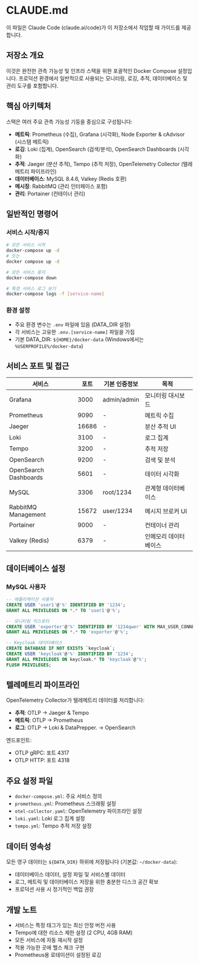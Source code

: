# CLAUDE.md

이 파일은 Claude Code (claude.ai/code)가 이 저장소에서 작업할 때 가이드를 제공합니다.

## 저장소 개요

이것은 완전한 관측 가능성 및 인프라 스택을 위한 포괄적인 Docker Compose 설정입니다. 프로덕션 환경에서 일반적으로 사용되는 모니터링, 로깅, 추적, 데이터베이스 및 관리 도구를 포함합니다.

## 핵심 아키텍처

스택은 여러 주요 관측 가능성 기둥을 중심으로 구성됩니다:

- **메트릭**: Prometheus (수집), Grafana (시각화), Node Exporter & cAdvisor (시스템 메트릭)
- **로깅**: Loki (집계), OpenSearch (검색/분석), OpenSearch Dashboards (시각화)
- **추적**: Jaeger (분산 추적), Tempo (추적 저장), OpenTelemetry Collector (텔레메트리 파이프라인)
- **데이터베이스**: MySQL 8.4.6, Valkey (Redis 호환)
- **메시징**: RabbitMQ (관리 인터페이스 포함)
- **관리**: Portainer (컨테이너 관리)

## 일반적인 명령어

### 서비스 시작/중지

```bash
# 모든 서비스 시작
docker-compose up -d
# 또는
docker compose up -d

# 모든 서비스 중지
docker-compose down

# 특정 서비스 로그 보기
docker-compose logs -f [service-name]
```

### 환경 설정

- 주요 환경 변수는 `.env` 파일에 있음 (DATA_DIR 설정)
- 각 서비스는 고유한 `.env.[service-name]` 파일을 가짐
- 기본 DATA_DIR: `${HOME}/docker-data` (Windows에서는 `%USERPROFILE%/docker-data`)

## 서비스 포트 및 접근

| 서비스 | 포트 | 기본 인증정보 | 목적 |
|---------|------|-------------|------|
| Grafana | 3000 | admin/admin | 모니터링 대시보드 |
| Prometheus | 9090 | - | 메트릭 수집 |
| Jaeger | 16686 | - | 분산 추적 UI |
| Loki | 3100 | - | 로그 집계 |
| Tempo | 3200 | - | 추적 저장 |
| OpenSearch | 9200 | - | 검색 및 분석 |
| OpenSearch Dashboards | 5601 | - | 데이터 시각화 |
| MySQL | 3306 | root/1234 | 관계형 데이터베이스 |
| RabbitMQ Management | 15672 | user/1234 | 메시지 브로커 UI |
| Portainer | 9000 | - | 컨테이너 관리 |
| Valkey (Redis) | 6379 | - | 인메모리 데이터베이스 |

## 데이터베이스 설정

### MySQL 사용자

```sql
-- 애플리케이션 사용자
CREATE USER 'user1'@'%' IDENTIFIED BY '1234';
GRANT ALL PRIVILEGES ON *.* TO 'user1'@'%';

-- 모니터링 익스포터
CREATE USER 'exporter'@'%' IDENTIFIED BY '1234qwer' WITH MAX_USER_CONNECTIONS 3;
GRANT ALL PRIVILEGES ON *.* TO 'exporter'@'%';

-- Keycloak 데이터베이스
CREATE DATABASE IF NOT EXISTS `keycloak`;
CREATE USER 'keycloak'@'%' IDENTIFIED BY '1234';
GRANT ALL PRIVILEGES ON keycloak.* TO 'keycloak'@'%';
FLUSH PRIVILEGES;
```

## 텔레메트리 파이프라인

OpenTelemetry Collector가 텔레메트리 데이터를 처리합니다:

- **추적**: OTLP → Jaeger & Tempo
- **메트릭**: OTLP → Prometheus
- **로그**: OTLP → Loki & DataPrepper. -> OpenSearch

엔드포인트:

- OTLP gRPC: 포트 4317
- OTLP HTTP: 포트 4318

## 주요 설정 파일

- `docker-compose.yml`: 주요 서비스 정의
- `prometheus.yml`: Prometheus 스크래핑 설정
- `otel-collector.yaml`: OpenTelemetry 파이프라인 설정
- `loki.yaml`: Loki 로그 집계 설정
- `tempo.yml`: Tempo 추적 저장 설정

## 데이터 영속성

모든 영구 데이터는 `${DATA_DIR}` 하위에 저장됩니다 (기본값: `~/docker-data`):

- 데이터베이스 데이터, 설정 파일 및 서비스별 데이터
- 로그, 메트릭 및 데이터베이스 저장을 위한 충분한 디스크 공간 확보
- 프로덕션 사용 시 정기적인 백업 권장

## 개발 노트

- 서비스는 특정 태그가 있는 최신 안정 버전 사용
- Tempo에 대한 리소스 제한 설정 (2 CPU, 4GB RAM)
- 모든 서비스에 자동 재시작 설정
- 적용 가능한 곳에 헬스 체크 구현
- Prometheus용 로테이션이 설정된 로깅
